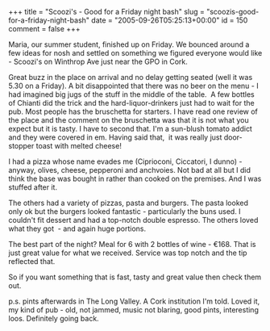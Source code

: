 +++
title = "Scoozi's - Good for a Friday night bash"
slug = "scoozis-good-for-a-friday-night-bash"
date = "2005-09-26T05:25:13+00:00"
id = 150
comment = false
+++

Maria, our summer student, finished up on Friday. We bounced around a few ideas for nosh and settled on something we figured everyone would like - Scoozi's on Winthrop Ave just near the GPO in Cork.

Great buzz in the place on arrival and no delay getting seated (well it was 5.30 on a Friday). A bit disappointed that there was no beer on the menu - I had imagined big jugs of the stuff in the middle of the table.&nbsp; A few bottles of Chianti did the trick and the hard-liquor-drinkers just had to wait for the pub. Most people has the bruschetta for starters. I have read one review of the place and the comment on the bruschetta was that it is not what you expect but it is tasty. I have to second that. I'm a sun-blush tomato addict and they were covered in em. Having said that,&nbsp; it was really just door-stopper toast with melted cheese! 

I had a pizza whose name evades me (Ciprioconi, Ciccatori, I dunno) - anyway, olives, cheese, pepperoni and anchvoies. Not bad at all but I did think the base was bought in rather than cooked on the premises. And I was stuffed after it.

The others had a variety of pizzas, pasta and burgers. The pasta looked only ok but the burgers looked fantastic - particularly the buns used. I couldn't fit dessert and had a top-notch double espresso. The others loved what they got&nbsp; - and again huge portions.

The best part of the night? Meal for 6 with 2 bottles of wine - &euro;168\. That is just great value for what we received. Service was top notch and the tip reflected that.

So if you want something that is fast, tasty and great value then check them out.

p.s. pints afterwards in The Long Valley. A Cork institution I'm told. Loved it, my kind of pub - old, not jammed, music not blaring, good pints,  interesting  loos. Definitely going back.
